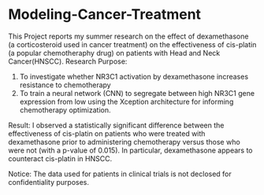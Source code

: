 # Modeling-Cancer-Treatment

This Project reports my summer research on the effect of dexamethasone (a corticosteroid used in cancer treatment)
on the effectiveness of cis-platin (a popular chemotheraphy drug) on patients with Head and Neck Cancer(HNSCC). 
Research Purpose: 
  1. To investigate whether NR3C1 activation by dexamethasone increases resistance to chemotherapy
  2. To train a neural network (CNN) to segregate between high NR3C1 gene expression from low using the
      Xception architecture for informing chemotherapy optimization. 
 
 Result: I observed a statistically significant difference between the effectiveness of cis-platin 
         on patients who were treated with dexamethasone prior to administering chemotherapy versus
         those who were not (with a p-value of 0.015). In particular, dexamethasone appears to counteract cis-platin in HNSCC. 
         
Notice: The data used for patients in clinical trials is not declosed for confidentiality purposes. 
